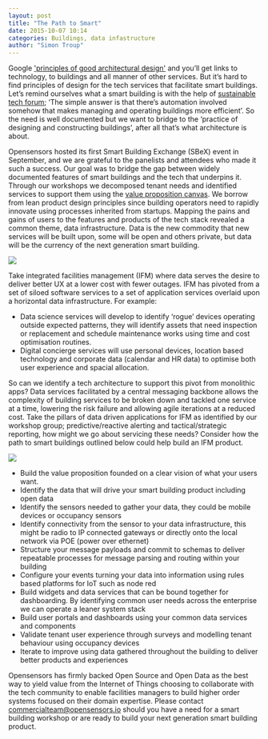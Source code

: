 ```yaml
---
layout: post
title: "The Path to Smart"
date: 2015-10-07 10:14
categories: Buildings, data infastructure
author: "Simon Troup"
---
```


Google ['principles of good architectural design'](http://lmgtfy.com/?q=principles+of+good+architectural+design#seen)  and you’ll get links to technology, to buildings and all manner of other services. But it’s hard to find principles of design for the tech services that facilitate smart buildings. Let’s remind ourselves what a smart building is with the help of [sustainable tech forum](http://sustainabletechnologyforum.com/from-inspired-to-awful-8-definitions-of-smart-buildings_18078.html); ‘The simple answer is that there’s automation involved somehow that makes managing and operating buildings more efficient’. So the need is well documented but we want to bridge to the ‘practice of designing and constructing buildings’, after all that’s what architecture is about.

Opensensors hosted its first Smart Building Exchange (SBeX) event in September, and we are grateful to the panelists and attendees who made it such a success. Our goal was to bridge the gap between widely documented features of smart buildings and the tech that underpins it. Through our workshops we decomposed tenant needs and identified services to support them using the [value proposition canvas](http://www.businessmodelgeneration.com/canvas/vpc). We borrow from lean product design principles since building operators need to rapidly innovate using processes inherited from startups. Mapping the pains and gains of users to the features and products of the tech stack revealed a common theme, data infrastructure. Data is the new commodity that new services will be built upon, some will be open and others private, but data will be the currency of the next generation smart building.

<img src="{{ root_url }}/images/sbex-summary.png"/>

Take integrated facilities management (IFM) where data serves the desire to deliver better UX at a lower cost with fewer outages. IFM has pivoted from a set of siloed software services to a set of application services overlaid upon a horizontal data infrastructure. For example:

* Data science services will develop to identify ‘rogue’ devices operating outside expected patterns, they will identify assets that need inspection or replacement and schedule maintenance works using time and cost optimisation routines. 
* Digital concierge services will use personal devices, location based technology and corporate data (calendar and HR data) to optimise both user experience and spacial allocation.

So can we identify a tech architecture to support this pivot from monolithic apps? Data services facilitated by a central messaging backbone allows the complexity of building services to be broken down and tackled one service at a time, lowering the risk failure and allowing agile iterations at a reduced cost. Take the pillars of data driven applications for IFM as identified by our workshop group; predictive/reactive alerting and tactical/strategic reporting, how might we go about servicing these needs? Consider how the path to smart buildings outlined below could help build an IFM product.

<img src="{{ root_url }}/images/PathToSmart.png" />

* Build the value proposition founded on a clear vision of what your users want.
* Identify the data that will drive your smart building product including open data
* Identify the sensors needed to gather your data, they could be mobile devices or occupancy sensors 
* Identify connectivity from the sensor to your data infrastructure, this might be radio to IP connected gateways or directly onto the local network via POE (power over ethernet)
* Structure your message payloads and commit to schemas to deliver repeatable processes for message parsing and routing within your building
* Configure your events turning your data into information using rules based platforms for IoT such as node red
* Build widgets and data services that can be bound together for dashboarding. By identifying common user needs across the enterprise we can operate a leaner system stack
* Build user portals and dashboards using your common data services and components
* Validate tenant user experience through surveys and modelling tenant behaviour using occupancy devices
* Iterate to improve using data gathered throughout the building to deliver better products and experiences

Opensensors has firmly backed Open Source and Open Data as the best way to yield value from the Internet of Things choosing to collaborate with the tech community to enable facilities managers to build higher order systems focused on their domain expertise.  Please contact commercialteam@opensensors.io should you have a need for a smart building workshop or are ready to build your next generation smart building product.

